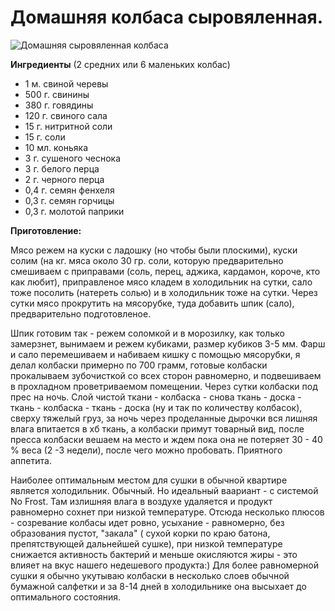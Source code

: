 # Домашняя колбаса сыровяленная.

![Домашняя сыровяленная колбаса](/images/Kulinar/Myaso/domashnyaya_syrovyalennaya_kolbasa.jpg 'Домашняя сыровяленная колбаса')

**Ингредиенты** (2 средних или 6 маленьких колбас)

- 1 м. свиной черевы
- 500 г. свинины
- 380 г. говядины
- 120 г. свиного сала
- 15 г. нитритной соли
- 15 г. соли
- 10 мл. коньяка
- 3 г. сушеного чеснока
- 3 г. белого перца
- 2 г. черного перца
- 0,4 г. семян фенхеля
- 0,3 г. семян горчицы
- 0,3 г. молотой паприки

**Приготовление:**

Мясо режем на куски с ладошку (но чтобы были плоскими), куски солим (на кг. мяса около 30 гр. соли, которую предварительно смешиваем с приправами (соль, перец, аджика, кардамон, короче, кто как любит), приправленое мясо кладем в холодильник на сутки, сало тоже посолить (натереть солью) и в холодильник тоже на сутки. Через сутки мясо прокрутить на мясорубке, туда добавить шпик (сало), предварительно подготовленое.

Шпик готовим так - режем соломкой и в морозилку, как только замерзнет, вынимаем и режем кубиками, размер кубиков 3-5 мм. Фарш и сало перемешиваем и набиваем кишку с помощью мясорубки, я делал колбаски примерно по 700 грамм, готовые колбаски прокалываем зубочисткой со всех сторон равномерно, и подвешиваем в прохладном проветриваемом помещении. Через сутки колбаски под прес на ночь. Слой чистой ткани - колбаска - снова ткань - доска - ткань - колбаска - ткань - доска (ну и так по количеству колбасок), сверху тяжелый груз, за ночь через проделанные дырочки вся лишняя влага впитается в хб ткань, а колбаски примут товарный вид, после пресса колбаски вешаем на место и ждем пока она не потеряет 30 - 40 % веса (2 -3 недели), после чего можно пробовать. Приятного аппетита.

Наиболее оптимальным местом для сушки в обычной квартире является  холодильник.  Обычный. Но  идеальный ваариант - с  системой  No Frost. Там излишняя влага в воздухе  удаляется и продукт равномерно сохнет при низкой температуре. Отсюда несколько плюсов - созревание  колбасы идет  ровно, усыхание - равномерно, без образования пустот, "закала" ( сухой корки по краю батона, препятствующей дальнейшей сушке),  при низкой температуре  снижается активность бактерий и меньше окисляются  жиры - это влияет на вкус нашего недешевого продукта:) Для более равномерной сушки я обычно  укутываю  колбаски в несколько слоев обычной бумажной салфетки и за 8-14  дней в холодильнике  она высыхает до оптимального состояния.
